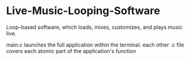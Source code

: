 # Live-Music-Looping-Software
Loop-based software, which loads, mixes, customizes, and plays music live.

main.c launches the full application within the terminal.
each other .c file covers each atomic part of the application's function
